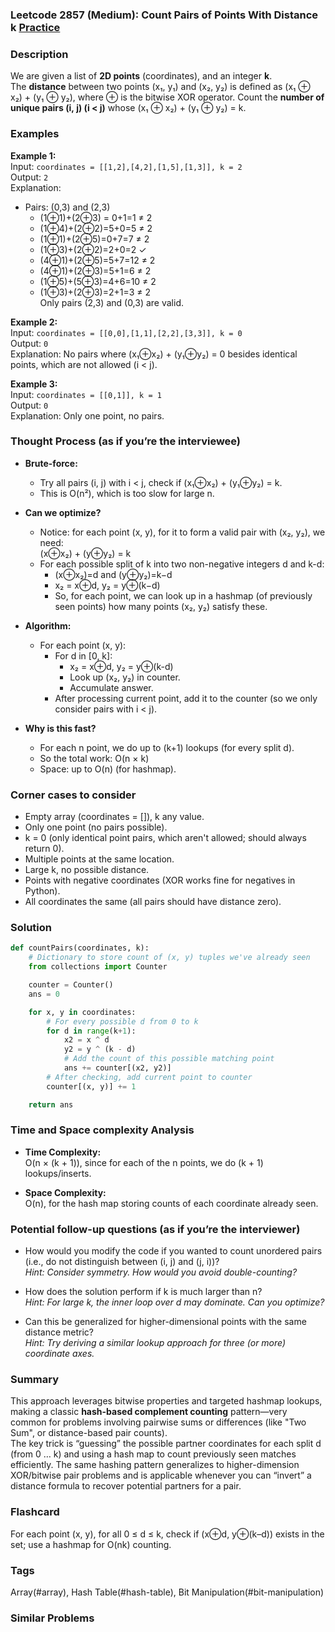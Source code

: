 ### Leetcode 2857 (Medium): Count Pairs of Points With Distance k [Practice](https://leetcode.com/problems/count-pairs-of-points-with-distance-k)

### Description  
We are given a list of **2D points** (coordinates), and an integer **k**.  
The **distance** between two points (x₁, y₁) and (x₂, y₂) is defined as (x₁ ⊕ x₂) + (y₁ ⊕ y₂), where ⊕ is the bitwise XOR operator.
Count the **number of unique pairs (i, j) (i < j)** whose (x₁ ⊕ x₂) + (y₁ ⊕ y₂) = k.

### Examples  

**Example 1:**  
Input: `coordinates = [[1,2],[4,2],[1,5],[1,3]], k = 2`  
Output: `2`  
Explanation:  
- Pairs: (0,3) and (2,3)  
  - (1⊕1)+(2⊕3) = 0+1=1 ≠ 2  
  - (1⊕4)+(2⊕2)=5+0=5 ≠ 2  
  - (1⊕1)+(2⊕5)=0+7=7 ≠ 2  
  - (1⊕3)+(2⊕2)=2+0=2 ✓  
  - (4⊕1)+(2⊕5)=5+7=12 ≠ 2  
  - (4⊕1)+(2⊕3)=5+1=6 ≠ 2  
  - (1⊕5)+(5⊕3)=4+6=10 ≠ 2  
  - (1⊕3)+(2⊕3)=2+1=3 ≠ 2  
  Only pairs (2,3) and (0,3) are valid.

**Example 2:**  
Input: `coordinates = [[0,0],[1,1],[2,2],[3,3]], k = 0`  
Output: `0`  
Explanation: No pairs where (x₁⊕x₂) + (y₁⊕y₂) = 0 besides identical points, which are not allowed (i < j).

**Example 3:**  
Input: `coordinates = [[0,1]], k = 1`  
Output: `0`  
Explanation: Only one point, no pairs.

### Thought Process (as if you’re the interviewee)  

- **Brute-force:**  
  - Try all pairs (i, j) with i < j, check if (x₁⊕x₂) + (y₁⊕y₂) = k.  
  - This is O(n²), which is too slow for large n.

- **Can we optimize?**  
  - Notice: for each point (x, y), for it to form a valid pair with (x₂, y₂), we need:  
    (x⊕x₂) + (y⊕y₂) = k  
  - For each possible split of k into two non-negative integers d and k-d:  
    - (x⊕x₂)=d and (y⊕y₂)=k−d  
    - x₂ = x⊕d, y₂ = y⊕(k−d)
    - So, for each point, we can look up in a hashmap (of previously seen points) how many points (x₂, y₂) satisfy these.

- **Algorithm:**  
  - For each point (x, y):
    - For d in [0, k]:
      - x₂ = x⊕d, y₂ = y⊕(k-d)
      - Look up (x₂, y₂) in counter.
      - Accumulate answer.
    - After processing current point, add it to the counter (so we only consider pairs with i < j).

- **Why is this fast?**
  - For each n point, we do up to (k+1) lookups (for every split d).
  - So the total work: O(n × k)
  - Space: up to O(n) (for hashmap).

### Corner cases to consider  
- Empty array (coordinates = []), k any value.
- Only one point (no pairs possible).
- k = 0 (only identical point pairs, which aren't allowed; should always return 0).
- Multiple points at the same location.
- Large k, no possible distance.
- Points with negative coordinates (XOR works fine for negatives in Python).
- All coordinates the same (all pairs should have distance zero).

### Solution

```python
def countPairs(coordinates, k):
    # Dictionary to store count of (x, y) tuples we've already seen
    from collections import Counter

    counter = Counter()
    ans = 0

    for x, y in coordinates:
        # For every possible d from 0 to k
        for d in range(k+1):
            x2 = x ^ d
            y2 = y ^ (k - d)
            # Add the count of this possible matching point
            ans += counter[(x2, y2)]
        # After checking, add current point to counter
        counter[(x, y)] += 1

    return ans
```

### Time and Space complexity Analysis  

- **Time Complexity:**  
  O(n × (k + 1)), since for each of the n points, we do (k + 1) lookups/inserts.

- **Space Complexity:**  
  O(n), for the hash map storing counts of each coordinate already seen.

### Potential follow-up questions (as if you’re the interviewer)  

- How would you modify the code if you wanted to count unordered pairs (i.e., do not distinguish between (i, j) and (j, i))?  
  *Hint: Consider symmetry. How would you avoid double-counting?*

- How does the solution perform if k is much larger than n?  
  *Hint: For large k, the inner loop over d may dominate. Can you optimize?*

- Can this be generalized for higher-dimensional points with the same distance metric?  
  *Hint: Try deriving a similar lookup approach for three (or more) coordinate axes.*

### Summary
This approach leverages bitwise properties and targeted hashmap lookups, making a classic **hash-based complement counting** pattern—very common for problems involving pairwise sums or differences (like "Two Sum", or distance-based pair counts).  
The key trick is “guessing” the possible partner coordinates for each split d (from 0 … k) and using a hash map to count previously seen matches efficiently. The same hashing pattern generalizes to higher-dimension XOR/bitwise pair problems and is applicable whenever you can “invert” a distance formula to recover potential partners for a pair.


### Flashcard
For each point (x, y), for all 0 ≤ d ≤ k, check if (x⊕d, y⊕(k–d)) exists in the set; use a hashmap for O(nk) counting.

### Tags
Array(#array), Hash Table(#hash-table), Bit Manipulation(#bit-manipulation)

### Similar Problems
